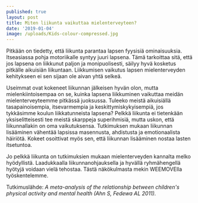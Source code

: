 ```yaml
---
published: true
layout: post
title: Miten liikunta vaikuttaa mielenterveyteen?
date: '2019-01-04'
image: /uploads/Kids-colour-compressed.jpg
---
```




Pitkään on tiedetty, että liikunta parantaa lapsen fyysisiä ominaisuuksia. Itseasiassa pohja
motoriikalle syntyy juuri lapsena. Tämä tarkoittaa sitä, että jos lapsena on liikkunut paljon ja
monipuolisesti, säilyy hyvä kosketus pitkälle aikuisiän liikuntaan. Liikkumisen vaikutus lapsen
mielenterveyden kehitykseen ei sen sijaan ole aivan yhtä selkeä.

Useimmat ovat kokeneet liikunnan jälkeisen hyvän olon, mutta mielenkiintoisempaa on se, kuinka
lapsena liikkuminen vaikuttaa meidän mielenterveyteemme pitkässä juoksussa. Tuleeko meistä
aikuisiällä tasapainoisempia, itsevarmempia ja keskittymiskykyisempiä, jos tykkäsimme koulun
liikkatunneista lapsena? Pelkkä liikunta ei tietenkään yksiselitteisesti tee meistä skarppeja
superihmisiä, mutta uskon, että liikunnallakin on oma vaikutuksensa.
Tutkimuksen mukaan liikunnan lisääminen vähentää lapsissa masennusta, ahdistusta ja
emotionaalista häiriötä. Kokeet osoittivat myös sen, että liikunnan lisääminen nostaa lasten
itsetuntoa.

Jo pelkkä liikunta on tutkimuksien mukaan mielenterveyden kannalta melko hyödyllistä.
Laadukkaalla liikunnanohjauksella ja hyvällä ryhmähengellä hyötyjä voidaan vielä tehostaa. Tästä
näkökulmasta mekin WEEMOVElla työskentelemme.

Tutkimuslähde: _A meta-analysis of the relationship between children's physical activity and mental
health (Ahn S, Fedewa AL 2011)._
